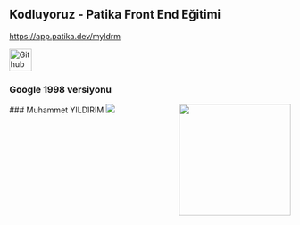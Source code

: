 ## Kodluyoruz - Patika Front End Eğitimi

https://app.patika.dev/myldrm

<a href="https:///www.linkedin.com/in/muhammet--yildirim" target="_blank" rel="noopener noreferrer"> <img src="https://cdns.iconmonstr.com/wp-content/releases/preview/2012/240/iconmonstr-linkedin-5.png" alt="Git hub Link" height="40" style="vertical-align:top; margin:6px color:white" width= "40"> </a>
<br>

### Google 1998 versiyonu
<img src ="https://media.giphy.com/media/JlVkLKuxRSvLy/giphy.gif" align="right" width="200" heigh="200">
### Muhammet YILDIRIM
<img src="https://web.archive.org/web/19990504112211im_/http://www.google.com/google.jpg" >


